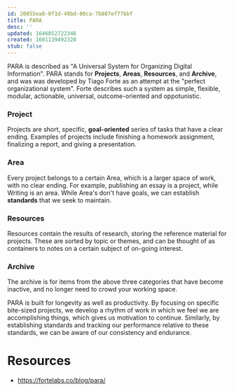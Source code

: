 ```yaml
---
id: 20855ea8-0f1d-49bd-80ca-7b807ef77bbf
title: PARA
desc: ''
updated: 1646852722346
created: 1601139492328
stub: false
---
```

PARA is described as "A Universal System for Organizing Digital Information". PARA stands for **Projects**, **Areas**, **Resources**, and **Archive**, and was was developed by Tiago Forte as an attempt at the "perfect organizational system". Forte describes such a system as simple, flexible, modular, actionable, universal, outcome-oriented and oppotunistic.  

### Project
Projects are short, specific, **goal-oriented** series of tasks that have a clear ending. Examples of projects include finishing a homework assignment, finalizing a report, and giving a presentation. 

### Area
Every project belongs to a certain Area, which is a larger space of work, with no clear ending. For example, publishing an essay is a project, while Writing is an area. While Area's don't have goals, we can establish **standards** that we seek to maintain. 
 
### Resources
Resources contain the results of research, storing the reference material for projects. These are sorted by topic or themes, and can be thought of as containers to notes on a certain subject of on-going interest.  

### Archive
The archive is for items from the above three categories that have become inactive, and no longer need to crowd your working space. 

PARA is built for longevity as well as productivity.  By focusing on specific bite-sized projects, we develop a rhythm of work in which we feel we are accomplishing things, which gives us motivation to continue. Similarly, by establishing standards and tracking our performance relative to these standards, we can be aware of our consistency and endurance.  


# Resources

- <https://fortelabs.co/blog/para/>

